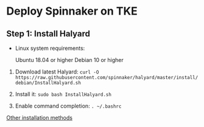 # Deploy Spinnaker on TKE

## Step 1: Install Halyard 

- Linux system requirements: 

   Ubuntu 18.04 or higher
   Debian 10 or higher

1. Download latest Halyard:
`curl -O https://raw.githubusercontent.com/spinnaker/halyard/master/install/debian/InstallHalyard.sh`

2. Install it:
`sudo bash InstallHalyard.sh`

3. Enable command completion:
`. ~/.bashrc`


[Other installation methods](https://spinnaker.io/docs/setup/install/halyard)
